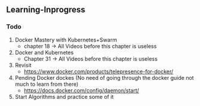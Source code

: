 ## Learning-Inprogress

### Todo
1. Docker Mastery with Kubernetes+Swarm 
   - chapter 18 -> All Videos before this chapter is useless 
2. Docker and Kubernetes
   - Chapter 31  -> All Videos before this chapter is useless 
3. Revisit 
   - https://www.docker.com/products/telepresence-for-docker/ 
4. Pending Docker dockes (No need of going through the docker guide not much to learn from there)
   - https://docs.docker.com/config/daemon/start/
5. Start Algorithms and practice some of it


